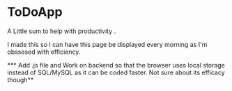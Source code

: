 # ToDoApp
A Little sum to help with productivity .
 
I made this so I can have this page be displayed every morning as I'm obssesed with efficiency. 


*** Add .js file and Work on backend so that the browser uses local storage instead of SQL/MySQL as it can be coded faster. Not sure about its efficacy though**
